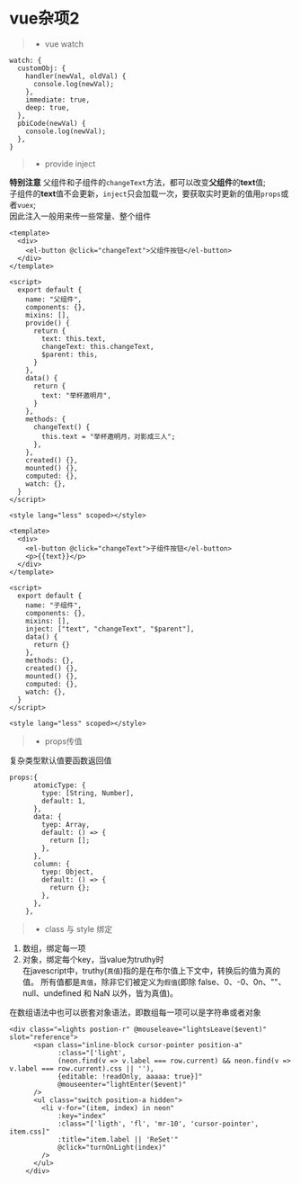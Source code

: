 # vue杂项2

> + vue watch

````
watch: {
  customObj: {
    handler(newVal, oldVal) {
      console.log(newVal);
    },
    immediate: true,
    deep: true,
  },
  pbiCode(newVal) {
    console.log(newVal);
  },
}
````


> + provide inject

**特别注意**
父组件和子组件的`changeText`方法，都可以改变**父组件**的**text**值;  
子组件的**text**值不会更新，`inject`只会加载一次，要获取实时更新的值用`props`或者`vuex`;   
因此注入一般用来传一些常量、整个组件
````
<template>
  <div>
    <el-button @click="changeText">父组件按钮</el-button>
  </div>
</template>

<script>
  export default {
    name: "父组件",
    components: {},
    mixins: [],
    provide() {
      return {
        text: this.text,
        changeText: this.changeText,
        $parent: this,
      }
    },
    data() {
      return {
        text: "举杯邀明月",
      }
    },
    methods: {
      changeText() {
        this.text = "举杯邀明月，对影成三人";
      },
    },
    created() {},
    mounted() {},
    computed: {},
    watch: {},
  }
</script>

<style lang="less" scoped></style>
````

````
<template>
  <div>
    <el-button @click="changeText">子组件按钮</el-button>
    <p>{{text}}</p>
  </div>
</template>

<script>
  export default {
    name: "子组件",
    components: {},
    mixins: [],
    inject: ["text", "changeText", "$parent"],
    data() {
      return {}
    },
    methods: {},
    created() {},
    mounted() {},
    computed: {},
    watch: {},
  }
</script>

<style lang="less" scoped></style>
````


> + props传值

复杂类型默认值要函数返回值
````
props:{
      atomicType: {
        type: [String, Number],
        default: 1,
      },
      data: {
        tyep: Array,
        default: () => {
          return [];
        },
      },
      column: {
        tyep: Object,
        default: () => {
          return {};
        },
      },
    },
````


> + class 与 style 绑定

1. 数组，绑定每一项
2. 对象，绑定每个key，当value为truthy时  
在javescript中，truthy(`真值`)指的是在布尔值上下文中，转换后的值为真的值。
所有值都是`真值`，除非它们被定义为`假值`(即除 false、0、-0、0n、""、null、undefined 和 NaN 以外，皆为真值)。  

在数组语法中也可以嵌套对象语法，即数组每一项可以是字符串或者对象
````
<div class="=lights postion-r" @mouseleave="lightsLeave($event)" slot="reference">
      <span class="inline-block cursor-pointer position-a"
            :class="['light', 
            (neon.find(v => v.label === row.current) && neon.find(v => v.label === row.current).css || ''),
            {editable: !readOnly, aaaaa: true}]"
            @mouseenter="lightEnter($event)"
      />
      <ul class="switch position-a hidden">
        <li v-for="(item, index) in neon"
            :key="index"
            :class="['ligth', 'fl', 'mr-10', 'cursor-pointer', item.css]"
            :title="item.label || 'ReSet'"
            @click="turnOnLight(index)"
        />
      </ul>
    </div>
````

















